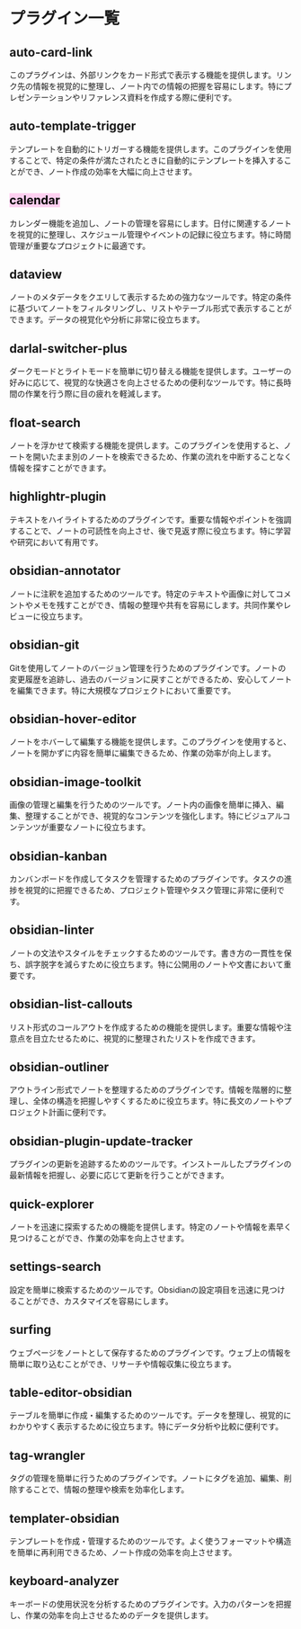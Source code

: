 # プラグイン一覧

## auto-card-link
このプラグインは、外部リンクをカード形式で表示する機能を提供します。リンク先の情報を視覚的に整理し、ノート内での情報の把握を容易にします。特にプレゼンテーションやリファレンス資料を作成する際に便利です。

## auto-template-trigger
テンプレートを自動的にトリガーする機能を提供します。このプラグインを使用することで、特定の条件が満たされたときに自動的にテンプレートを挿入することができ、ノート作成の効率を大幅に向上させます。

## <mark style="background: #FFB8EBA6;">calendar</mark>
カレンダー機能を追加し、ノートの管理を容易にします。日付に関連するノートを視覚的に整理し、スケジュール管理やイベントの記録に役立ちます。特に時間管理が重要なプロジェクトに最適です。

## dataview
ノートのメタデータをクエリして表示するための強力なツールです。特定の条件に基づいてノートをフィルタリングし、リストやテーブル形式で表示することができます。データの視覚化や分析に非常に役立ちます。

## darlal-switcher-plus
ダークモードとライトモードを簡単に切り替える機能を提供します。ユーザーの好みに応じて、視覚的な快適さを向上させるための便利なツールです。特に長時間の作業を行う際に目の疲れを軽減します。

## float-search
ノートを浮かせて検索する機能を提供します。このプラグインを使用すると、ノートを開いたまま別のノートを検索できるため、作業の流れを中断することなく情報を探すことができます。

## highlightr-plugin
テキストをハイライトするためのプラグインです。重要な情報やポイントを強調することで、ノートの可読性を向上させ、後で見返す際に役立ちます。特に学習や研究において有用です。

## obsidian-annotator
ノートに注釈を追加するためのツールです。特定のテキストや画像に対してコメントやメモを残すことができ、情報の整理や共有を容易にします。共同作業やレビューに役立ちます。

## obsidian-git
Gitを使用してノートのバージョン管理を行うためのプラグインです。ノートの変更履歴を追跡し、過去のバージョンに戻すことができるため、安心してノートを編集できます。特に大規模なプロジェクトにおいて重要です。

## obsidian-hover-editor
ノートをホバーして編集する機能を提供します。このプラグインを使用すると、ノートを開かずに内容を簡単に編集できるため、作業の効率が向上します。

## obsidian-image-toolkit
画像の管理と編集を行うためのツールです。ノート内の画像を簡単に挿入、編集、整理することができ、視覚的なコンテンツを強化します。特にビジュアルコンテンツが重要なノートに役立ちます。

## obsidian-kanban
カンバンボードを作成してタスクを管理するためのプラグインです。タスクの進捗を視覚的に把握できるため、プロジェクト管理やタスク管理に非常に便利です。

## obsidian-linter
ノートの文法やスタイルをチェックするためのツールです。書き方の一貫性を保ち、誤字脱字を減らすために役立ちます。特に公開用のノートや文書において重要です。

## obsidian-list-callouts
リスト形式のコールアウトを作成するための機能を提供します。重要な情報や注意点を目立たせるために、視覚的に整理されたリストを作成できます。

## obsidian-outliner
アウトライン形式でノートを整理するためのプラグインです。情報を階層的に整理し、全体の構造を把握しやすくするために役立ちます。特に長文のノートやプロジェクト計画に便利です。

## obsidian-plugin-update-tracker
プラグインの更新を追跡するためのツールです。インストールしたプラグインの最新情報を把握し、必要に応じて更新を行うことができます。

## quick-explorer
ノートを迅速に探索するための機能を提供します。特定のノートや情報を素早く見つけることができ、作業の効率を向上させます。

## settings-search
設定を簡単に検索するためのツールです。Obsidianの設定項目を迅速に見つけることができ、カスタマイズを容易にします。

## surfing
ウェブページをノートとして保存するためのプラグインです。ウェブ上の情報を簡単に取り込むことができ、リサーチや情報収集に役立ちます。

## table-editor-obsidian
テーブルを簡単に作成・編集するためのツールです。データを整理し、視覚的にわかりやすく表示するために役立ちます。特にデータ分析や比較に便利です。

## tag-wrangler
タグの管理を簡単に行うためのプラグインです。ノートにタグを追加、編集、削除することで、情報の整理や検索を効率化します。

## templater-obsidian
テンプレートを作成・管理するためのツールです。よく使うフォーマットや構造を簡単に再利用できるため、ノート作成の効率を向上させます。

## keyboard-analyzer
キーボードの使用状況を分析するためのプラグインです。入力のパターンを把握し、作業の効率を向上させるためのデータを提供します。